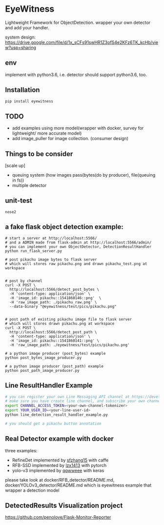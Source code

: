 # EyeWitness
Lightweight Framework for ObjectDetection.
wrapper your own detector and add your handler.

system design:
https://drive.google.com/file/d/1x_sCFs91swHR1Z3ofS4e2KFz6TK_kcHb/view?usp=sharing


## env
implement with python3.6, i.e. detector should support python3.6, too.


## Installation
```bash
pip install eyewitness
```


## TODO
- add examples using more model(wrapper with docker, survey for lightweight/ more accurate model)
- add image_puller for image collection. (consumer design)


## Things to be consider
[scale up]
- queuing system (how images pass(bytes(do by producer), file(queuing in fs))
- multiple detector


## unit-test
```
nose2
```

## a fake flask object detection example:
```
# start a server at http://localhost:5566/
# and a ADMIN made from flask-admin at http://localhost:5566/admin/
# you can implement your own ObjectDetector, DetectionResultHandler
python run_flask_server.py

# post pikachu image bytes to flask server
# which will stores raw pikachu.png and drawn pikachu_test.png at workspace


# post by channel
curl -X POST \
  http://localhost:5566/detect_post_bytes \
  -H 'content-type: application/json' \
  -H 'image_id: pikachu::1541860146::png'  \
  -H 'raw_image_path: ./pikachu_raw.png' \
  --data-binary "@eyewitness/test/pics/pikachu.png"


# post path of existing pikachu image file to flask server
# which will stores drawn pikachu.png at workspace
curl -X POST \
  http://localhost:5566/detect_post_path \
  -H 'content-type: application/json' \
  -H 'image_id: pikachu::1541860141::png' \
  -H 'raw_image_path: ./eyewitness/test/pics/pikachu.png'

# a python image producer (post_bytes) example
python post_bytes_image_producer.py

# a python image producer (post_path) example
python post_path_image_producer.py
```

## Line ResultHandler Example
```bash
# you can register your own Line Messaging API channel at https://developers.line.me
# make sure you have create line channel, and subscribe your own channel
export CHANNEL_ACCESS_TOKEN=<your-own-channel-tokenizer>
export YOUR_USER_ID=<your-line-user-id>
python line_detection_result_handler_example.py

# you should get a pikachu button annotation
```


## Real Detector example with docker
three examples: 
- RefineDet implemented by [sfzhang15](https://github.com/sfzhang15/RefineDet) with caffe
- RFB-SSD implemented by [lzx1413](https://github.com/lzx1413/PytorchSSD) with pytorch
- yolo-v3 implemented by [qqwweee](https://github.com/qqwweee/keras-yolo3) with keras

please take look at docker/RFB_detector/README.md, docker/YOLOv3_detector/README.md
which is eyewitness example that wrapper a detection model


## DetectedResults Visualization project
https://github.com/penolove/Flask-Monitor-Reporter
